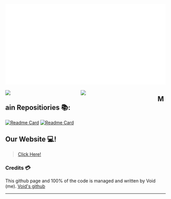 ![](./animation.svg)

<img align="left" width="47%" src="https://github-readme-stats.vercel.app/api?username=GearGrindersRobotics&show_icons=true&theme=discord_old_blurple"/>

<img  align="left" width="48%" src="https://github-readme-stats.vercel.app/api/top-langs/?username=GearGrindersRobotics&theme=discord_old_blurple&layout=compact" />


## Main Repositiories 📚:
[![Readme Card](https://github-readme-stats.vercel.app/api/pin/?username=GearGrindersRobotics&theme=discord_old_blurple&repo=2022--Gear-Grinders-Robotics-Repo)](https://github.com/GearGrindersRobotics/2022--Gear-Grinders-Robotics-Repo)
[![Readme Card](https://github-readme-stats.vercel.app/api/pin/?username=GearGrindersRobotics&theme=discord_old_blurple&repo=VEX-V5-2021)](https://github.com/GearGrindersRobotics/VEX-V5-2021)

## Our Website 💻!

> [Click Here!](http://geargrinders.tech) 

### Credits 💳
This github page and 100% of the code is managed and written by Void (me).
[Void's github](https://github.com/ItzVoidYT)

---
